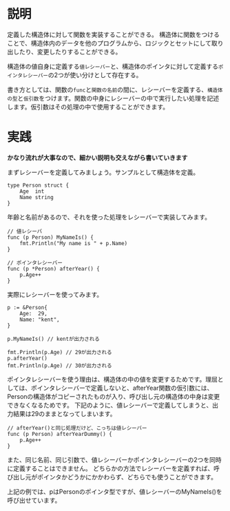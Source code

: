 # 説明

定義した構造体に対して関数を実装することができる。
構造体に関数をつけることで、構造体内のデータを他のプログラムから、ロジックとセットにして取り出したり、変更したりすることができる。

構造体の値自身に定義する```値レシーバー```と、構造体のポインタに対して定義する```ポインタレシーバー```の2つが使い分けとして存在する。

書き方としては、関数の```func```と```関数の名前```の間に、レシーバーを定義する、```構造体の型```と```仮引数```をつけます。関数の中身にレシーバーの中で実行したい処理を記述します。仮引数はその処理の中で使用することができます。


# 実践

**かなり流れが大事なので、細かい説明も交えながら書いていきます**

まずレシーバーを定義してみましょう。サンプルとして構造体を定義。

```
type Person struct {
	Age  int
	Name string
}
```

年齢と名前があるので、それを使った処理をレシーバーで実装してみます。

```
// 値レシーバ
func (p Person) MyNameIs() {
	fmt.Println("My name is " + p.Name)
}

// ポインタレシーバー
func (p *Person) afterYear() {
	p.Age++
}
```

実際にレシーバーを使ってみます。

```
p := &Person{
    Age:  29,
    Name: "kent",
}

p.MyNameIs() // kentが出力される

fmt.Println(p.Age) // 29が出力される
p.afterYear()
fmt.Println(p.Age) // 30が出力される
```

ポインタレシーバーを使う理由は、構造体の中の値を変更するためです。理屈としては、ポインタレシーバーで定義しないと、afterYear関数の仮引数には、Personの構造体がコピーされたものが入り、呼び出し元の構造体の中身は変更できなくなるためです。
下記のように、値レシーバーで定義してしまうと、出力結果は29のままとなってしまいます。

```
// afterYear()と同じ処理だけど、こっちは値レシーバー
func (p Person) afterYearDummy() {
	p.Age++
}
```

また、同じ名前、同じ引数で、値レシーバーかポインタレシーバーの2つを同時に定義することはできません。
どちらかの方法でレシーバーを定義すれば、呼び出し元がポインタかどうかにかかわらず、どちらでも使うことができます。

上記の例では、pはPersonのポインタ型ですが、値レシーバーのMyNameIs()を呼び出せています。